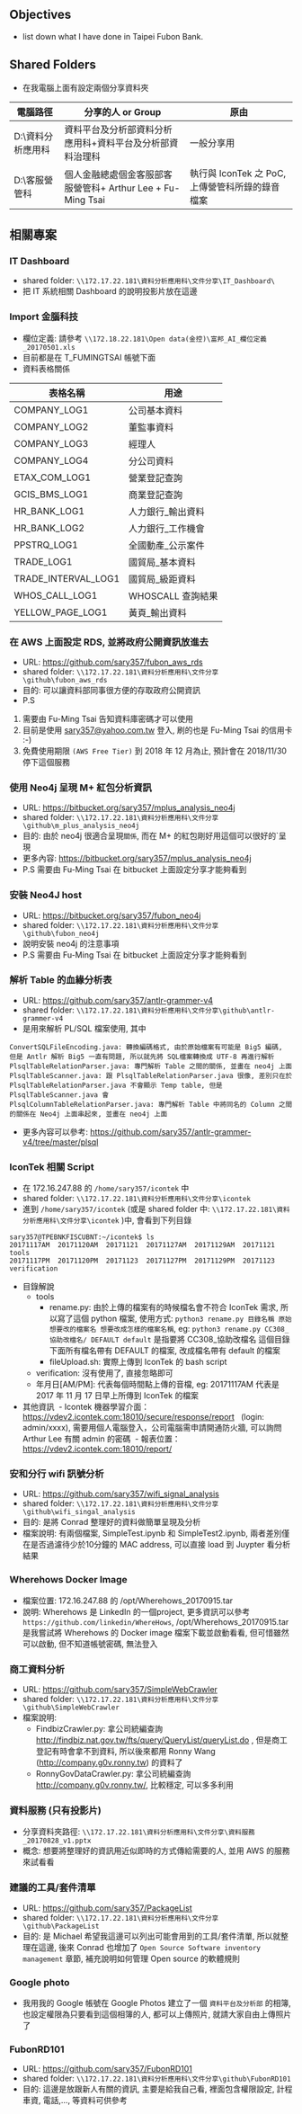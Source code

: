 ## Objectives
- list down what I have done in Taipei Fubon Bank.

## Shared Folders
- 在我電腦上面有設定兩個分享資料夾

| 電腦路徑 | 分享的人 or Group | 原由 |
|--|--|--|
| D:\資料分析應用科 | 資料平台及分析部資料分析應用科+資料平台及分析部資料治理科 | 一般分享用 |
| D:\客服營管科 | 個人金融總處個金客服部客服營管科+ Arthur Lee + Fu-Ming Tsai | 執行與 IconTek 之 PoC, 上傳營管科所錄的錄音檔案 |

## 相關專案
### IT Dashboard
- shared folder: `\\172.17.22.181\資料分析應用科\文件分享\IT_Dashboard\`
- 把 IT 系統相關 Dashboard 的說明投影片放在這邊

### Import 金腦科技
- 欄位定義: 請參考 `\\172.18.22.181\Open data(金控)\富邦_AI_欄位定義_20170501.xls`
- 目前都是在 T_FUMINGTSAI 帳號下面
- 資料表格關係

| 表格名稱 | 用途 |
|--|--|
| COMPANY_LOG1| 公司基本資料 |
| COMPANY_LOG2| 董監事資料 |
| COMPANY_LOG3| 經理人 |
| COMPANY_LOG4| 分公司資料 |
| ETAX_COM_LOG1 | 營業登記查詢 |
| GCIS_BMS_LOG1 | 商業登記查詢 |
| HR_BANK_LOG1 | 人力銀行_輸出資料 |
| HR_BANK_LOG2 | 人力銀行_工作機會 |
| PPSTRQ_LOG1 | 全國動產_公示案件 |
| TRADE_LOG1 | 國貿局_基本資料 |
| TRADE_INTERVAL_LOG1| 國貿局_級距資料 |
| WHOS_CALL_LOG1| WHOSCALL 查詢結果 |
| YELLOW_PAGE_LOG1 | 黃頁_輸出資料 |

### 在 AWS 上面設定 RDS, 並將政府公開資訊放進去
- URL: https://github.com/sary357/fubon_aws_rds
- shared folder: `\\172.17.22.181\資料分析應用科\文件分享\github\fubon_aws_rds`
- 目的: 可以讓資料部同事很方便的存取政府公開資訊
- P.S

1. 需要由 Fu-Ming Tsai 告知資料庫密碼才可以使用
2. 目前是使用 sary357@yahoo.com.tw 登入, 刷的也是 Fu-Ming Tsai 的信用卡 :-)
3. 免費使用期限 `(AWS Free Tier)` 到 2018 年 12 月為止, 預計會在 2018/11/30 停下這個服務

### 使用 Neo4j 呈現 M+ 紅包分析資訊
- URL: https://bitbucket.org/sary357/mplus_analysis_neo4j
- shared folder: `\\172.17.22.181\資料分析應用科\文件分享\github\m_plus_analysis_neo4j`
- 目的: 由於 neo4j 很適合呈現`關係`, 而在 M+ 的紅包剛好用這個可以很好的`呈現
- 更多內容: https://bitbucket.org/sary357/mplus_analysis_neo4j
- P.S 需要由 Fu-Ming Tsai 在 bitbucket 上面設定分享才能夠看到

### 安裝 Neo4J host
- URL: https://bitbucket.org/sary357/fubon_neo4j
- shared folder: `\\172.17.22.181\資料分析應用科\文件分享\github\fubon_neo4j`
- 說明安裝 neo4j 的注意事項
- P.S 需要由 Fu-Ming Tsai 在 bitbucket 上面設定分享才能夠看到

### 解析 Table 的血緣分析表
- URL: https://github.com/sary357/antlr-grammer-v4
- shared folder: `\\172.17.22.181\資料分析應用科\文件分享\github\antlr-grammer-v4`
- 是用來解析 PL/SQL 檔案使用, 其中
```
ConvertSQLFileEncoding.java: 轉換編碼格式, 由於原始檔案有可能是 Big5 編碼, 但是 Antlr 解析 Big5 一直有問題, 所以就先將 SQL檔案轉換成 UTF-8 再進行解析
PlsqlTableRelationParser.java: 專門解析 Table 之間的關係, 並畫在 neo4j 上面
PlsqlTableScanner.java: 跟 PlsqlTableRelationParser.java 很像, 差別只在於 PlsqlTableRelationParser.java 不會顯示 Temp table, 但是 PlsqlTableScanner.java 會
PlsqlColumnTableRelationParser.java: 專門解析 Table 中將同名的 Column 之間的關係在 Neo4j 上面串起來, 並畫在 neo4j 上面

```
- 更多內容可以參考: https://github.com/sary357/antlr-grammer-v4/tree/master/plsql

### IconTek 相關 Script
- 在 172.16.247.88 的 `/home/sary357/icontek` 中
- shared folder: `\\172.17.22.181\資料分析應用科\文件分享\icontek`
- 進到 `/home/sary357/icontek` (或是 shared folder 中: `\\172.17.22.181\資料分析應用科\文件分享\icontek` )中, 會看到下列目錄

```
sary357@TPEBNKFISCUBNT:~/icontek$ ls
20171117AM  20171120AM  20171121  20171127AM  20171129AM  20171121 tools
20171117PM  20171120PM  20171123  20171127PM  20171129PM  20171123 verification

```
- 目錄解說
  - tools
    - rename.py: 由於上傳的檔案有的時候檔名會不符合 IconTek 需求, 所以寫了這個 python 檔案, 使用方式: `python3 rename.py 目錄名稱 原始想要改的檔案名 想要改成怎樣的檔案名稱`, eg:  `python3 rename.py CC308_協助改檔名/ DEFAULT default` 是指要將 CC308_協助改檔名 這個目錄下面所有檔名帶有 DEFAULT 的檔案, 改成檔名帶有 default 的檔案
    - fileUpload.sh: 實際上傳到 IconTek 的 bash script
  - verification: 沒有使用了, 直接忽略即可
  - 年月日[AM/PM]: 代表每個時間點上傳的音檔, eg: 20171117AM 代表是 2017 年 11 月 17 日早上所傳到 IconTek 的檔案
- 其他資訊
  - Icontek 機器學習介面：https://vdev2.icontek.com:18010/secure/response/report   (login:  admin/xxxx), 需要用個人電腦登入，公司電腦需申請開通防火牆, 可以詢問 Arthur Lee 有關 admin 的密碼
  - 報表位置：https://vdev2.icontek.com:18010/report/

### 安和分行 wifi 訊號分析
- URL: https://github.com/sary357/wifi_signal_analysis
- shared folder: `\\172.17.22.181\資料分析應用科\文件分享\github\wifi_singal_analysis`
- 目的: 是將 Conrad 整理好的資料做簡單呈現及分析
- 檔案說明: 有兩個檔案, SimpleTest.ipynb 和 SimpleTest2.ipynb, 兩者差別僅在是否過濾待少於10分鐘的 MAC address, 可以直接 load 到 Juypter 看分析結果

### Wherehows Docker Image
- 檔案位置: 172.16.247.88 的 /opt/Wherehows_20170915.tar
- 說明: Wherehows 是 LinkedIn 的一個project, 更多資訊可以參考 `https://github.com/linkedin/WhereHows`, /opt/Wherehows_20170915.tar 是我嘗試將 Wherehows 的 Docker image 檔案下載並啟動看看, 但可惜雖然可以啟動, 但不知道帳號密碼, 無法登入

### 商工資料分析
- URL: https://github.com/sary357/SimpleWebCrawler
- shared folder: `\\172.17.22.181\資料分析應用科\文件分享\github\SimpleWebCrawler`
- 檔案說明:
  - FindbizCrawler.py: 拿公司統編查詢 http://findbiz.nat.gov.tw/fts/query/QueryList/queryList.do , 但是商工登記有時會拿不到資料,  所以後來都用 Ronny Wang (http://company.g0v.ronny.tw) 的資料了
  - RonnyGovDataCrawler.py: 拿公司統編查詢 http://company.g0v.ronny.tw/, 比較穩定, 可以多多利用

### 資料服務 (只有投影片)
- 分享資料夾路徑: `\\172.17.22.181\資料分析應用科\文件分享\資料服務_20170828_v1.pptx`
- 概念: 想要將整理好的資訊用近似即時的方式傳給需要的人, 並用 AWS 的服務來試看看

### 建議的工具/套件清單
- URL: https://github.com/sary357/PackageList
- shared folder: `\\172.17.22.181\資料分析應用科\文件分享\github\PackageList`
- 目的: 是 Michael 希望我這邊可以列出可能會用到的工具/套件清單, 所以就整理在這邊, 後來 Conrad 也增加了 `Open Source Software inventory management` 章節, 補充說明如何管理 Open source 的軟體規則

### Google photo
- 我用我的 Google 帳號在 Google Photos 建立了一個 `資料平台及分析部` 的相簿, 也設定權限為只要看到這個相簿的人, 都可以上傳照片, 就請大家自由上傳照片了

### FubonRD101
- URL: https://github.com/sary357/FubonRD101
- shared folder: `\\172.17.22.181\資料分析應用科\文件分享\github\FubonRD101`
- 目的: 這邊是放跟新人有關的資訊, 主要是給我自己看, 裡面包含權限設定, 計程車資, 電話,..., 等資料可供參考

